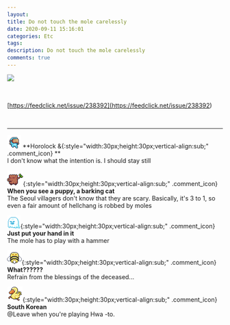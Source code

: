 ```yaml
---
layout: 
title: Do not touch the mole carelessly
date: 2020-09-11 15:16:01
categories: Etc
tags: 
description: Do not touch the mole carelessly
comments: true
---
```


![](https://blog.kakaocdn.net/dn/dqGFs4/btqIpxCBwWy/xOWIKGJ7lingrXKpGsRaeK/img.jpg)

​

[https://feedclick.net/issue/238392](<https://feedclick.net/issue/238392>)

​

* * *

![comment](/assets/character/goggle.png) **Horolock &{:style="width:30px;height:30px;vertical-align:sub;" .comment_icon} **  
I don't know what the intention is. I should stay still  
  
![comment](/assets/character/trunk.png){:style="width:30px;height:30px;vertical-align:sub;" .comment_icon} **When you see a puppy, a barking cat**  
The Seoul villagers don't know that they are scary. Basically, it's 3 to 1, so even a fair amount of hellchang is robbed by moles  
  
![comment](/assets/character/ghost.png){:style="width:30px;height:30px;vertical-align:sub;" .comment_icon} **Just put your hand in it**  
The mole has to play with a hammer   
  
![comment](/assets/character/bee.png){:style="width:30px;height:30px;vertical-align:sub;" .comment_icon} **What??????**  
Refrain from the blessings of the deceased...   
  
![comment](/assets/character/duck.png){:style="width:30px;height:30px;vertical-align:sub;" .comment_icon} **South Korean**  
@Leave when you're playing Hwa -to.  
  

